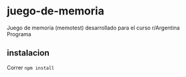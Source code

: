# juego-de-memoria
 Juego de memoria (memotest) desarrollado para el curso r/Argentina Programa

 ## instalacion 
 Correr
 `npm install`
